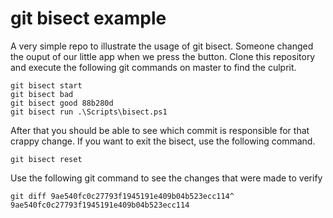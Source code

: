 # git bisect example

A very simple repo to illustrate the usage of git bisect.
Someone changed the ouput of our little app when we press the button.
Clone this repository and execute the following git commands on master to find the culprit.

    git bisect start
    git bisect bad
    git bisect good 88b280d
    git bisect run .\Scripts\bisect.ps1

After that you should be able to see which commit is responsible for that crappy change.
If you want to exit the bisect, use the following command.

    git bisect reset

Use the following git command to see the changes that were made to verify

    git diff 9ae540fc0c27793f1945191e409b04b523ecc114^ 9ae540fc0c27793f1945191e409b04b523ecc114
